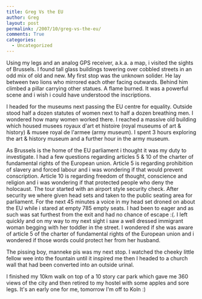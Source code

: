 ```yaml
---
title: Greg Vs the EU
author: Greg
layout: post
permalink: /2007/10/greg-vs-the-eu/
comments: True
categories:
  - Uncategorized
---
```

Using my legs and an analog GPS receiver, a.k.a. a map, i visited the sights of Brussels. I found tall glass buildings towering over cobbled streets in an odd mix of old and new. My first stop was the unknown solider. He lay between two lions who mirrored each other facing outwards. Behind him climbed a pillar carrying other statues. A flame burned. It was a powerful scene and i wish i could have understood the inscriptions.

I headed for the museums next passing the EU centre for equality. Outside stood half a dozen statutes of women next to half a dozen breathing men. I wondered how many women worked there. I reached a massive old building which housed musees royaux d'art et histoire (royal museums of art & history) & musee royal de l'armee (army museum). I spent 3 hours exploring the art & history museum and a further hour in the army museum.

As Brussels is the home of the EU parliament i thought it was my duty to investigate. I had a few questions regarding articles 5 & 10 of the charter of fundamental rights of the European union. Article 5 is regarding prohibition of slavery and forced labour and i was wondering if that would prevent conscription. Article 10 is regarding freedom of thought, conscience and religion and i was wondering if that protected people who deny the holocaust. The tour started with an airport style security check. After security we where given head sets and taken to the public seating area for parliament. For the next 45 minutes a voice in my head set droned on about the EU while i stared at empty 785 empty seats. I had been to eager and as such was sat furthest from the exit and had no chance of escape :(. I left quickly and on my way to my next sight i saw a well dressed immigrant woman begging with her toddler in the street. I wondered if she was aware of article 5 of the charter of fundamental rights of the European union and i wondered if those words could protect her from her husband.

The pissing boy, manneke pis was my next stop. I watched the cheeky little fellow wee into the fountain until it inspired me then I headed to a church wall that had been converted into an outside urinal.

I finished my 10km walk on top of a 10 story car park which gave me 360 views of the city and then retired to my hostel with some apples and sore legs. It's an early one for me, tomorrow I'm off to Koln :)